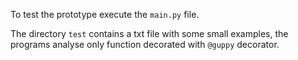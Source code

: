 To test the prototype execute the `main.py` file.

The directory `test` contains a txt file with some small examples, the programs analyse only function decorated with `@guppy` decorator.
